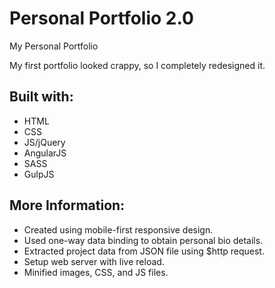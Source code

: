 # Personal Portfolio 2.0

My Personal Portfolio

My first portfolio looked crappy, so I completely redesigned it.

## Built with:

* HTML
* CSS
* JS/jQuery
* AngularJS
* SASS
* GulpJS

## More Information:

* Created using mobile-first responsive design.
* Used one-way data binding to obtain personal bio details.
* Extracted project data from JSON file using $http request.
* Setup web server with live reload.
* Minified images, CSS, and JS files.
